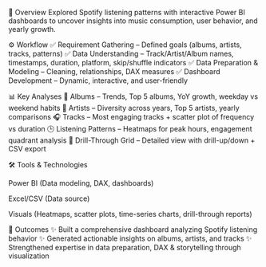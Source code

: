 📌 Overview
Explored Spotify listening patterns with interactive Power BI dashboards to uncover insights into music consumption, user behavior, and yearly growth.

⚙️ Workflow
✅ Requirement Gathering – Defined goals (albums, artists, tracks, patterns)
✅ Data Understanding – Track/Artist/Album names, timestamps, duration, platform, skip/shuffle indicators
✅ Data Preparation & Modeling – Cleaning, relationships, DAX measures
✅ Dashboard Development – Dynamic, interactive, and user-friendly

📊 Key Analyses
🎵 Albums – Trends, Top 5 albums, YoY growth, weekday vs weekend habits
🎤 Artists – Diversity across years, Top 5 artists, yearly comparisons
🎧 Tracks – Most engaging tracks + scatter plot of frequency vs duration
🕒 Listening Patterns – Heatmaps for peak hours, engagement quadrant analysis
📑 Drill-Through Grid – Detailed view with drill-up/down + CSV export

🛠 Tools & Technologies

Power BI (Data modeling, DAX, dashboards)

Excel/CSV (Data source)

Visuals (Heatmaps, scatter plots, time-series charts, drill-through reports)

🚀 Outcomes
✨ Built a comprehensive dashboard analyzing Spotify listening behavior
✨ Generated actionable insights on albums, artists, and tracks
✨ Strengthened expertise in data preparation, DAX & storytelling through visualization
